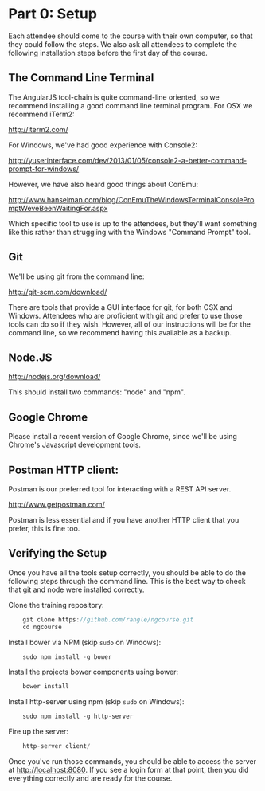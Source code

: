 # Part 0: Setup

Each attendee should come to the course with their own computer, so that they
could follow the steps. We also ask all attendees to complete the following
installation steps before the first day of the course.

## The Command Line Terminal

The AngularJS tool-chain is quite command-line oriented, so we recommend installing a good command line terminal program. For OSX we recommend iTerm2:

<http://iterm2.com/>

For Windows, we've had good experience with Console2:

<http://yuserinterface.com/dev/2013/01/05/console2-a-better-command-prompt-for-windows/>

However, we have also heard good things about ConEmu:

<http://www.hanselman.com/blog/ConEmuTheWindowsTerminalConsolePromptWeveBeenWaitingFor.aspx>

Which specific tool to use is up to the attendees, but they'll want something
like this rather than struggling with the Windows "Command Prompt" tool.

## Git

We'll be using git from the command line:

<http://git-scm.com/download/>

There are tools that provide a GUI interface for git, for both OSX and
Windows. Attendees who are proficient with git and prefer to use those tools
can do so if they wish. However, all of our instructions will be for the
command line, so we recommend having this available as a backup.

## Node.JS

<http://nodejs.org/download/>

This should install two commands: "node" and "npm".

## Google Chrome

Please install a recent version of Google Chrome, since we'll be using
Chrome's Javascript development tools.

## Postman HTTP client:

Postman is our preferred tool for interacting with a REST API server.

<http://www.getpostman.com/>

Postman is less essential and if you have another HTTP client that you prefer, this is fine too.

## Verifying the Setup

Once you have all the tools setup correctly, you should be able to do the
following steps through the command line. This is the best way to check that
git and node were installed correctly.

Clone the training repository:

```javascript
    git clone https://github.com/rangle/ngcourse.git
    cd ngcourse
```

Install bower via NPM (skip `sudo` on Windows):

```javascript
    sudo npm install -g bower
```

Install the projects bower components using bower:

```javascript
    bower install
```

Install http-server using npm (skip `sudo` on Windows):

```javascript
    sudo npm install -g http-server
```

Fire up the server:

```javascript
    http-server client/
```

Once you've run those commands, you should be able to access the server at
<http://localhost:8080>. If you see a login form at that point, then you did
everything correctly and are ready for the course.